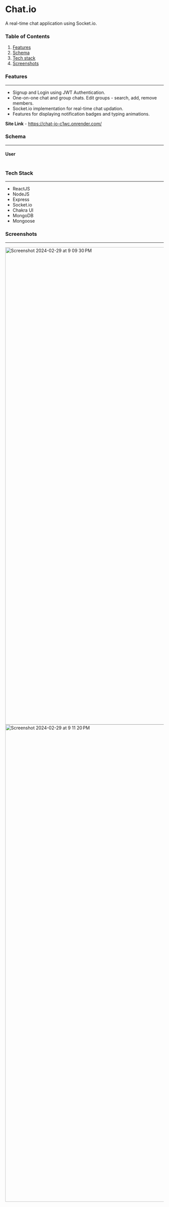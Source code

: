 <h1>Chat.io</h1>

A real-time chat application using Socket.io.<br/>

<h3>Table of Contents</h3>
<ol>
  <li><a href="#features">Features</a></li>
  <li><a href="#schema">Schema</a></li>
  <li><a href="#techstack">Tech stack</a></li>
  <li><a href="#screenshots">Screenshots</a></li>
</ol>

<h3 id="features">Features</h3>
<hr/>
<ul>
  <li>Signup and Login using JWT Authentication.</li>
  <li>One-on-one chat and group chats. Edit groups - search, add, remove members.</li>
  <li>Socket.io implementation for real-time chat updation.</li>
  <li>Features for displaying notification badges and typing animations.</li>
</ul>

<strong>Site Link</strong> - https://chat-io-c1wc.onrender.com/

<h3 id="schema">Schema</h3>
<hr/>
<h4>User</h4>
<table rows=6 cols=6></table>

<h3 id="techstack">Tech Stack</h3>
<hr/>
<ul>
  <li>ReactJS</li>
  <li>NodeJS</li>
  <li>Express</li>
  <li>Socket.io</li>
  <li>Chakra UI</li>
  <li>MongoDB</li>
  <li>Mongoose</li>
</ul>

<h3 id="screenshots">Screenshots</h3>
<hr/>
<img width="1512" alt="Screenshot 2024-02-29 at 9 09 30 PM" src="https://github.com/shreyas710/Chat.io/assets/62650542/baeac118-36aa-41ca-8dd6-f25227a684cb">
<br/>
<img width="1512" alt="Screenshot 2024-02-29 at 9 11 20 PM" src="https://github.com/shreyas710/Chat.io/assets/62650542/8c69c590-8b75-434c-999c-79e0748c9102">
